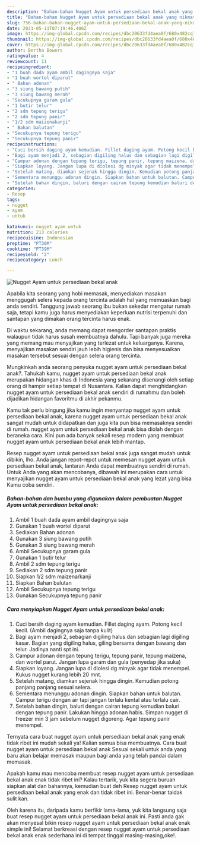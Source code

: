 ```yaml
---
description: "Bahan-bahan Nugget Ayam untuk persediaan bekal anak yang nikmat Untuk Jualan"
title: "Bahan-bahan Nugget Ayam untuk persediaan bekal anak yang nikmat Untuk Jualan"
slug: 756-bahan-bahan-nugget-ayam-untuk-persediaan-bekal-anak-yang-nikmat-untuk-jualan
date: 2021-05-11T07:19:46.406Z
image: https://img-global.cpcdn.com/recipes/dbc20633fd4aea0f/680x482cq70/nugget-ayam-untuk-persediaan-bekal-anak-foto-resep-utama.jpg
thumbnail: https://img-global.cpcdn.com/recipes/dbc20633fd4aea0f/680x482cq70/nugget-ayam-untuk-persediaan-bekal-anak-foto-resep-utama.jpg
cover: https://img-global.cpcdn.com/recipes/dbc20633fd4aea0f/680x482cq70/nugget-ayam-untuk-persediaan-bekal-anak-foto-resep-utama.jpg
author: Bertha Bowers
ratingvalue: 4
reviewcount: 11
recipeingredient:
- "1 buah dada ayam ambil dagingnya saja"
- "1 buah wortel diparut"
- " Bahan adonan"
- "3 siung bawang putih"
- "3 siung bawang merah"
- "Secukupnya garam gula"
- "1 butir telur"
- "2 sdm tepung terigu"
- "2 sdm tepung panir"
- "1/2 sdm maizenakanji"
- " Bahan balutan"
- "Secukupnya tepung terigu"
- "Secukupnya tepung panir"
recipeinstructions:
- "Cuci bersih daging ayam kemudian. Fillet daging ayam. Potong kecil kecil. (Ambil dagingnya saja tanpa kulit)"
- "Bagi ayam menjadi 2, sebagian digiling halus dan sebagian lagi digiling kasar. Bagian yang digiling halus, giling bersama dengan bawang dan telur. Jadinya nanti spt ini."
- "Campur adonan dengan tepung terigu, tepung panir, tepung maizena, dan wortel parut. Jangan lupa garam dan gula (penyedap jika suka)"
- "Siapkan loyang. Jangan lupa di diolesi dg minyak agar tidak menempel. Kukus nugget kurang lebih 20 mnt."
- "Setelah matang, diamkan sejenak hingga dingin. Kemudian potong panjang panjang sesuai selera."
- "Sementara menunggu adonan dingin. Siapkan bahan untuk balutan. Campur terigu dengan air tapi jangan terlalu kental atau terlalu cair."
- "Setelah bahan dingin, baluri dengan cairan tepung kemudian baluri dengan tepung panir. Lakukan hingga adonan habis. Simpan nugget di freezer min 3 jam sebelum nugget digoreng. Agar tepung panir menempel."
categories:
- Resep
tags:
- nugget
- ayam
- untuk

katakunci: nugget ayam untuk 
nutrition: 213 calories
recipecuisine: Indonesian
preptime: "PT30M"
cooktime: "PT39M"
recipeyield: "2"
recipecategory: Lunch

---
```



![Nugget Ayam untuk persediaan bekal anak](https://img-global.cpcdn.com/recipes/dbc20633fd4aea0f/680x482cq70/nugget-ayam-untuk-persediaan-bekal-anak-foto-resep-utama.jpg)

Apabila kita seorang yang hobi memasak, menyediakan masakan menggugah selera kepada orang tercinta adalah hal yang memuaskan bagi anda sendiri. Tanggung jawab seorang ibu bukan sekedar mengatur rumah saja, tetapi kamu juga harus menyediakan keperluan nutrisi terpenuhi dan santapan yang dimakan orang tercinta harus enak.

Di waktu  sekarang, anda memang dapat mengorder santapan praktis walaupun tidak harus susah membuatnya dahulu. Tapi banyak juga mereka yang memang mau menyajikan yang terlezat untuk keluarganya. Karena, menyajikan masakan sendiri jauh lebih higienis dan bisa menyesuaikan masakan tersebut sesuai dengan selera orang tercinta. 



Mungkinkah anda seorang penyuka nugget ayam untuk persediaan bekal anak?. Tahukah kamu, nugget ayam untuk persediaan bekal anak merupakan hidangan khas di Indonesia yang sekarang disenangi oleh setiap orang di hampir setiap tempat di Nusantara. Kalian dapat menghidangkan nugget ayam untuk persediaan bekal anak sendiri di rumahmu dan boleh dijadikan hidangan favoritmu di akhir pekanmu.

Kamu tak perlu bingung jika kamu ingin menyantap nugget ayam untuk persediaan bekal anak, karena nugget ayam untuk persediaan bekal anak sangat mudah untuk didapatkan dan juga kita pun bisa memasaknya sendiri di rumah. nugget ayam untuk persediaan bekal anak bisa diolah dengan beraneka cara. Kini pun ada banyak sekali resep modern yang membuat nugget ayam untuk persediaan bekal anak lebih mantap.

Resep nugget ayam untuk persediaan bekal anak juga sangat mudah untuk dibikin, lho. Anda jangan repot-repot untuk memesan nugget ayam untuk persediaan bekal anak, lantaran Anda dapat membuatnya sendiri di rumah. Untuk Anda yang akan mencobanya, dibawah ini merupakan cara untuk menyajikan nugget ayam untuk persediaan bekal anak yang lezat yang bisa Kamu coba sendiri.

<!--inarticleads1-->

##### Bahan-bahan dan bumbu yang digunakan dalam pembuatan Nugget Ayam untuk persediaan bekal anak:

1. Ambil 1 buah dada ayam ambil dagingnya saja
1. Gunakan 1 buah wortel diparut
1. Sediakan  Bahan adonan
1. Gunakan 3 siung bawang putih
1. Gunakan 3 siung bawang merah
1. Ambil Secukupnya garam gula
1. Gunakan 1 butir telur
1. Ambil 2 sdm tepung terigu
1. Sediakan 2 sdm tepung panir
1. Siapkan 1/2 sdm maizena/kanji
1. Siapkan  Bahan balutan
1. Ambil Secukupnya tepung terigu
1. Gunakan Secukupnya tepung panir




<!--inarticleads2-->

##### Cara menyiapkan Nugget Ayam untuk persediaan bekal anak:

1. Cuci bersih daging ayam kemudian. Fillet daging ayam. Potong kecil kecil. (Ambil dagingnya saja tanpa kulit)
1. Bagi ayam menjadi 2, sebagian digiling halus dan sebagian lagi digiling kasar. Bagian yang digiling halus, giling bersama dengan bawang dan telur. Jadinya nanti spt ini.
1. Campur adonan dengan tepung terigu, tepung panir, tepung maizena, dan wortel parut. Jangan lupa garam dan gula (penyedap jika suka)
1. Siapkan loyang. Jangan lupa di diolesi dg minyak agar tidak menempel. Kukus nugget kurang lebih 20 mnt.
1. Setelah matang, diamkan sejenak hingga dingin. Kemudian potong panjang panjang sesuai selera.
1. Sementara menunggu adonan dingin. Siapkan bahan untuk balutan. Campur terigu dengan air tapi jangan terlalu kental atau terlalu cair.
1. Setelah bahan dingin, baluri dengan cairan tepung kemudian baluri dengan tepung panir. Lakukan hingga adonan habis. Simpan nugget di freezer min 3 jam sebelum nugget digoreng. Agar tepung panir menempel.




Ternyata cara buat nugget ayam untuk persediaan bekal anak yang enak tidak ribet ini mudah sekali ya! Kalian semua bisa membuatnya. Cara buat nugget ayam untuk persediaan bekal anak Sesuai sekali untuk anda yang baru akan belajar memasak maupun bagi anda yang telah pandai dalam memasak.

Apakah kamu mau mencoba membuat resep nugget ayam untuk persediaan bekal anak enak tidak ribet ini? Kalau tertarik, yuk kita segera buruan siapkan alat dan bahannya, kemudian buat deh Resep nugget ayam untuk persediaan bekal anak yang enak dan tidak ribet ini. Benar-benar taidak sulit kan. 

Oleh karena itu, daripada kamu berfikir lama-lama, yuk kita langsung saja buat resep nugget ayam untuk persediaan bekal anak ini. Pasti anda gak akan menyesal bikin resep nugget ayam untuk persediaan bekal anak enak simple ini! Selamat berkreasi dengan resep nugget ayam untuk persediaan bekal anak enak sederhana ini di tempat tinggal masing-masing,oke!.

